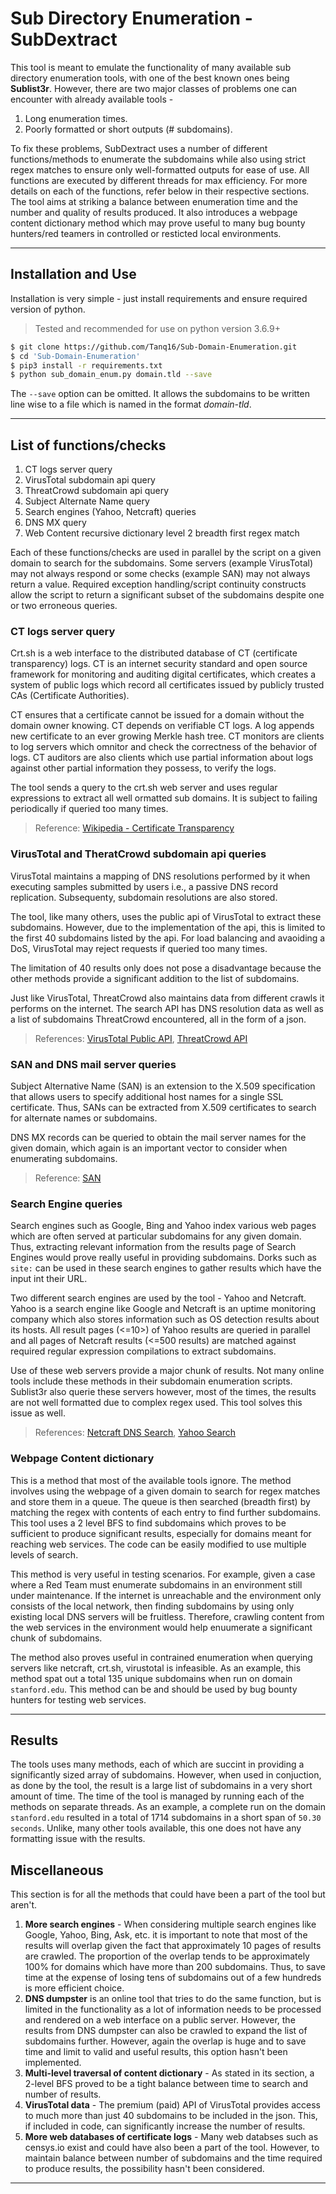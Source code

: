# Sub Directory Enumeration - SubDextract

This tool is meant to emulate the functionality of many available sub directory enumeration tools, with one of the best known ones being **Sublist3r**. However, there are two major classes of problems one can encounter with already available tools -

1. Long enumeration times.
2. Poorly formatted or short outputs (# subdomains).

To fix these problems, SubDextract uses a number of different functions/methods to enumerate the subdomains while also using strict regex matches to ensure only well-formatted outputs for ease of use. All functions are executed by different threads for max efficiency. For more details on each of the functions, refer below in their respective sections. The tool aims at striking a balance between enumeration time and the number and quality of results produced. It also introduces a webpage content dictionary method which may prove useful to many bug bounty hunters/red teamers in controlled or resticted local environments.

---

## Installation and Use

Installation is very simple - just install requirements and ensure required version of python.

> Tested and recommended for use on python version 3.6.9+

```bash
$ git clone https://github.com/Tanq16/Sub-Domain-Enumeration.git
$ cd 'Sub-Domain-Enumeration'
$ pip3 install -r requirements.txt
$ python sub_domain_enum.py domain.tld --save
```

The `--save` option can be omitted. It allows the subdomains to be written line wise to a file which is named in the format *domain-tld*.

---

## List of functions/checks

1. CT logs server query
2. VirusTotal subdomain api query
3. ThreatCrowd subdomain api query
4. Subject Alternate Name query
5. Search engines (Yahoo, Netcraft) queries
6. DNS MX query
7. Web Content recursive dictionary level 2 breadth first regex match

Each of these functions/checks are used in parallel by the script on a given domain to search for the subdomains. Some servers (example VirusTotal) may not always respond or some checks (example SAN) may not always return a value. Required exception handling/script continuity constructs allow the script to return a significant subset of the subdomains despite one or two erroneous queries.

### **CT logs server query**

Crt.sh is a web interface to the distributed database of CT (certificate transparency) logs. CT is an internet security standard and open source framework for monitoring and auditing digital certificates, which creates a system of public logs which record all certificates issued by publicly trusted CAs (Certificate Authorities).

CT ensures that a certificate cannot be issued for a domain without the domain owner knowing. CT depends on verifiable CT logs. A log appends new certificate to an ever growing Merkle hash tree. CT monitors are clients to log servers which omnitor and check the correctness of the behavior of logs. CT auditors are also clients which use partial information about logs against other partial information they possess, to verify the logs.

The tool sends a query to the crt.sh web server and uses regular expressions to extract all well ormatted sub domains. It is subject to failing periodically if queried too many times.

> Reference: [Wikipedia - Certificate Transparency](https://en.wikipedia.org/wiki/Certificate_Transparency)

### **VirusTotal and TheratCrowd subdomain api queries**

VirusTotal maintains a mapping of DNS resolutions performed by it when executing samples submitted by users i.e., a passive DNS record replication. Subsequenty, subdomain resolutions are also stored.

The tool, like many others, uses the public api of VirusTotal to extract these subdomains. However, due to the implementation of the api, this is limited to the first 40 subdomains listed by the api. For load balancing and avaoiding a DoS, VirusTotal may reject requests if queried too many times.

The limitation of 40 results only does not pose a disadvantage because the other methods provide a significant addition to the list of subdomains.

Just like VirusTotal, ThreatCrowd also maintains data from different crawls it performs on the internet. The search API has DNS resolution data as well as a list of subdomains ThreatCrowd encountered, all in the form of a json.

> References: [VirusTotal Public API](https://virustotal.com/ui/domains/domain.tld/subdomains?limit=40), [ThreatCrowd API](https://github.com/AlienVault-OTX/ApiV2)

### **SAN and DNS mail server queries**

Subject Alternative Name (SAN) is an extension to the X.509 specification that allows users to specify additional host names for a single SSL certificate. Thus, SANs can be extracted from X.509 certificates to search for alternate names or subdomains.

DNS MX records can be queried to obtain the mail server names for the given domain, which again is an important vector to consider when enumerating subdomains.

> Reference: [SAN](https://en.wikipedia.org/wiki/Subject_Alternative_Name)

### **Search Engine queries**

Search engines such as Google, Bing and Yahoo index various web pages which are often served at particular subdomains for any given domain. Thus, extracting relevant information from the results page of Search Engines would prove really useful in providing subdomains. Dorks such as `site:` can be used in these search engines to gather results which have the input int their URL.

Two different search engines are used by the tool - Yahoo and Netcraft. Yahoo is a search engine like Google and Netcraft is an uptime monitoring company which also stores information such as OS detection results about its hosts. All result pages (<=10>) of Yahoo results are queried in parallel and all pages of Netcraft results (<=500 results) are matched against required regular expression compilations to extract subdomains.

Use of these web servers provide a major chunk of results. Not many online tools include these methods in their subdomain enumeration scripts. Sublist3r also querie these servers however, most of the times, the results are not well formatted due to complex regex used. This tool solves this issue as well.

> References: [Netcraft DNS Search](https://searchdns.netcraft.com/), [Yahoo Search](https://search.yahoo.com/)

### **Webpage Content dictionary**

This is a method that most of the available tools ignore. The method involves using the webpage of a given domain to search for regex matches and store them in a queue. The queue is then searched (breadth first) by matching the regex with contents of each entry to find further subdomains. This tool uses a 2 level BFS to find subdomains which proves to be sufficient to produce significant results, especially for domains meant for reaching web services. The code can be easily modified to use multiple levels of search.

This method is very useful in testing scenarios. For example, given a case where a Red Team must enumerate subdomains in an environment still under maintenance. If the internet is unreachable and the environment only consists of the local network, then finding subdomains by using only existing local DNS servers will be fruitless. Therefore, crawling content from the web services in the environment would help enuumerate a significant chunk of subdomains.

The method also proves useful in contrained enumeration when querying servers like netcraft, crt.sh, virustotal is infeasible. As an example, this method spat out a total 135 unique subdomains when run on domain `stanford.edu`. This method can be and should be used by bug bounty hunters for testing web services.

---

## Results

The tools uses many methods, each of which are succint in providing a significantly sized array of subdomains. However, when used in conjuction, as done by the tool, the result is a large list of subdomains in a very short amount of time. The time of the tool is managed by running each of the methods on separate threads. As an example, a complete run on the domain `stanford.edu` resulted in a total of 1714 subdomains in a short span of `50.30 seconds`. Unlike, many other tools available, this one does not have any formatting issue with the results.

## Miscellaneous

This section is for all the methods that could have been a part of the tool but aren't.

1. **More search engines** - When considering multiple search engines like Google, Yahoo, Bing, Ask, etc. it is important to note that most of the results will overlap given the fact that approximately 10 pages of results are crawled. The proportion of the overlap tends to be approximately 100% for domains which have more than 200 subdomains. Thus, to save time at the expense of losing tens of subdomains out of a few hundreds is  more efficient choice.
2. **DNS dumpster** is an online tool that tries to do the same function, but is limited in the functionality as a lot of information needs to be processed and rendered on a web interface on a public server. However, the results from DNS dumpster can also be crawled to expand the list of subdomains further. However, again the overlap is huge and to save time and limit to valid and useful results, this option hasn't been implemented.
3. **Multi-level traversal of content dictionary** - As stated in its section, a 2-level BFS proved to be a tight balance between time to search and number of results.
4. **VirusTotal data** - The premium (paid) API of VirusTotal provides access to much more than just 40 subdomains to be included in the json. This, if included in code, can significantly increase the number of results.
5. **More web databases of certificate logs** - Many web databses such as censys.io exist and could have also been a part of the tool. However, to maintain balance between number of subdomains and the time required to produce results, the possibility hasn't been considered.

---
